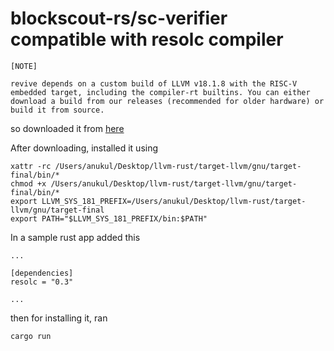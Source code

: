# blockscout-rs/sc-verifier compatible with resolc compiler

```
[NOTE]

revive depends on a custom build of LLVM v18.1.8 with the RISC-V embedded target, including the compiler-rt builtins. You can either download a build from our releases (recommended for older hardware) or build it from source.
```
so downloaded it from [here](https://github.com/paritytech/revive/releases?q=LLVM+binaries+release&expanded=true)

After downloading, installed it using

```
xattr -rc /Users/anukul/Desktop/llvm-rust/target-llvm/gnu/target-final/bin/*
chmod +x /Users/anukul/Desktop/llvm-rust/target-llvm/gnu/target-final/bin/*
export LLVM_SYS_181_PREFIX=/Users/anukul/Desktop/llvm-rust/target-llvm/gnu/target-final
export PATH="$LLVM_SYS_181_PREFIX/bin:$PATH"
```

In a sample rust app added this

```
...

[dependencies]
resolc = "0.3"

...

```

then for installing it, ran

```
cargo run
```
